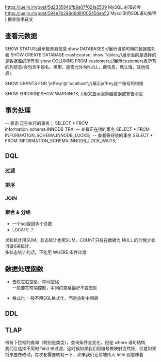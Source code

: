 https://juejin.im/post/5d2335846fb9a07f021a2509  MySQL 必知必会 
https://juejin.im/post/584e7b298d6d81005456eb53  Mysql常用SQL语句集锦 | 掘金技术征文  

## 查看元数据

SHOW STATUS;展示服务器信息
show DATABASES;//展示当前可用的数据库列表
SHOW CREATE DATABASE crashcourse;
show Tables;//展示当前是选择的是数据库的所有表
show COLUMNS FROM customers;//展示customers表所有的列信息(会包含字段名，类型，是否允许为NULL，键信息，默认值，其他信息)，

SHOW GRANTS FOR 'jeffrey'@'localhost';//展示jeffrey这个账号的权限

SHOW ERRORS和SHOW WARNINGS; //用来显示服务器错误或警告消息

## 事务处理

-- 查询 正在执行的事务：
SELECT * FROM information_schema.INNODB_TRX;
-- 查看正在锁的事务
SELECT * FROM INFORMATION_SCHEMA.INNODB_LOCKS; 
-- 查看等待锁的事务
SELECT * FROM INFORMATION_SCHEMA.INNODB_LOCK_WAITS;

## DQL

### 过滤

### 排序

### JOIN

### 聚合 & 分组

- 一个sql返回多个总数
- LOCATE ？  

求和统计用SUM，状态统计也用SUM，COUNT只有在数据为 NULL 的时候才会当做0来统计，  
多状态统计的话，不能用 WHERE 条件过滤  

## 数据处理函数

- 去除左右空格、中间空格  
  一般要在前端控制，中间的空格最好不要去除

- 格式化 一般不用SQL格式化，而是放到中间层

## DDL

## TLAP

带有下拉框的查询（特别是类型），查询条件会变化，但是 where 语句结构  
我们会选择不同的 field 来过滤，这时候如果我们用编号做映射当然好，但是如果将来要做改动，每次都需要映射一下，如果我们让前端传入 field 则意味着
